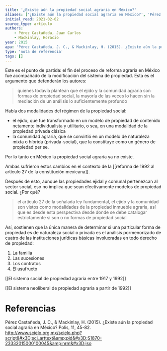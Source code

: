 ```yaml
---
title: '¿Existe aún la propiedad social agraria en México?'
aliases: ['¿Existe aún la propiedad social agraria en México?', 'Pérez Castañeda y Mackinlay (2015)']
initial_read: 2021-02-02
source_type: artículo
authors: 
    - Pérez Castañeda, Juan Carlos
    - Mackinlay, Horacio
year: 2015
apa: 'Pérez Castañeda, J. C., & Mackinlay, H. (2015). ¿Existe aún la propiedad social agraria en México? Polis, 11, 45-82.'
type: 'nota de referencia'
tags: []
---
```

Este es el punto de partida: el fin del proceso de reforma agraria en México fue acompañado de la modificación del sistema de propiedad. Esta es el argumento que defenderán los autores:

>quienes todavía plantean que el ejido y la comunidad agraria son formas de propiedad social, la mayoría de las veces lo hacen sin la mediación de un análisis lo suficientemente profundo

Había dos modalidades del régimen de la propiedad social:
- el ejido, que fue transformado en un modelo de propiedad de contenido netamente individualista y utilitario, o sea, en una modalidad de la propiedad privada clásica
- la comunidad agraria, que se convirtió en un modelo de naturaleza mixta o híbrida (privada-social), que la constituye como un género de propiedad per se. 

Por lo tanto en México la propiedad social agraria ya no existe.

Ambas sufrieron estos cambios en el contexto de la [[reforma de 1992 al artículo 27 de la constitución mexicana]].

Después de esto, aunque las propiedades ejidal y comunal pertenezcan al sector social, eso no implica que sean efectivamente modelos de propiedad social.
¿Por qué?

>el artículo 27 de la señalada ley fundamental, el ejido y la comunidad son vistos como modalidades de la propiedad inmueble agraria, así que es desde esta perspectiva desde donde se debe catalogar estrictamente si son o no formas de propiedad social

Así, sostienen que la única manera de determinar si una particular forma de propiedad es de naturaleza social o privada es el análisis pormenorizado de cuatro de las instituciones jurídicas básicas involucradas en todo derecho de propiedad: 

1. La familia
2. Las sucesiones
3. Los contratos
4. El usufructo

[[El sistema social de propiedad agraria entre 1917 y 1992]]

[[El sistema neoliberal de propiedad agraria a partir de 1992]]


# Referencias

Pérez Castañeda, J. C., & Mackinlay, H. (2015). ¿Existe aún la propiedad social agraria en México? Polis, 11, 45-82.
http://www.scielo.org.mx/scielo.php?script&#x3D;sci_arttext&amp;pid&#x3D;S1870-23332015000100045&amp;nrm&#x3D;iso

